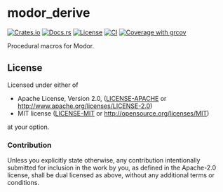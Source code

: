 # modor_derive

[![Crates.io](https://img.shields.io/crates/v/modor_derive.svg)](https://crates.io/crates/modor_derive)
[![Docs.rs](https://img.shields.io/docsrs/modor_derive)](https://docs.rs/crate/modor_derive)
[![License](https://img.shields.io/crates/l/modor_derive)](https://github.com/modor-engine/modor_derive)
[![CI](https://github.com/modor-engine/modor/actions/workflows/ci.yml/badge.svg)](https://github.com/modor-engine/modor/actions/workflows/ci.yml)
[![Coverage with grcov](https://img.shields.io/codecov/c/gh/modor-engine/modor)](https://app.codecov.io/gh/modor-engine/modor)

Procedural macros for Modor.

## License

Licensed under either of

* Apache License, Version 2.0, ([LICENSE-APACHE](../../LICENSE-APACHE) or http://www.apache.org/licenses/LICENSE-2.0)
* MIT license ([LICENSE-MIT](../../LICENSE-MIT) or http://opensource.org/licenses/MIT)

at your option.

### Contribution

Unless you explicitly state otherwise, any contribution intentionally submitted for inclusion in the work by you, as
defined in the Apache-2.0 license, shall be dual licensed as above, without any additional terms or conditions.
